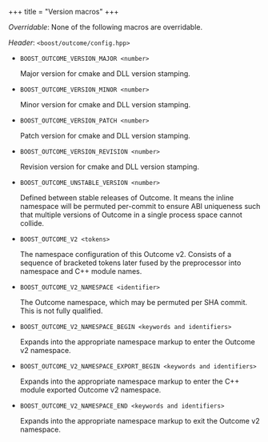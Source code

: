 +++
title = "Version macros"
+++

*Overridable*: None of the following macros are overridable.

*Header*: `<boost/outcome/config.hpp>`

- <a name="version-major"></a>`BOOST_OUTCOME_VERSION_MAJOR <number>`

    Major version for cmake and DLL version stamping.

- <a name="version-minor"></a>`BOOST_OUTCOME_VERSION_MINOR <number>`

    Minor version for cmake and DLL version stamping.

- <a name="version-patch"></a>`BOOST_OUTCOME_VERSION_PATCH <number>`

    Patch version for cmake and DLL version stamping.

- <a name="version-revision"></a>`BOOST_OUTCOME_VERSION_REVISION <number>`

    Revision version for cmake and DLL version stamping.

- <a name="unstable-version"></a>`BOOST_OUTCOME_UNSTABLE_VERSION <number>`

    Defined between stable releases of Outcome. It means the inline namespace will be permuted per-commit to ensure ABI uniqueness such that multiple versions of Outcome in a single process space cannot collide.

- <a name="v2"></a>`BOOST_OUTCOME_V2 <tokens>`

    The namespace configuration of this Outcome v2. Consists of a sequence of bracketed tokens later fused by the preprocessor into namespace and C++ module names.

- <a name="v2-namespace"></a>`BOOST_OUTCOME_V2_NAMESPACE <identifier>`

    The Outcome namespace, which may be permuted per SHA commit. This is not fully qualified.

- <a name="v2-namespace-begin"></a>`BOOST_OUTCOME_V2_NAMESPACE_BEGIN <keywords and identifiers>`

    Expands into the appropriate namespace markup to enter the Outcome v2 namespace.

- <a name="v2-namespace-export-begin"></a>`BOOST_OUTCOME_V2_NAMESPACE_EXPORT_BEGIN <keywords and identifiers>`

    Expands into the appropriate namespace markup to enter the C++ module exported Outcome v2 namespace.

- <a name="v2-namespace-end"></a>`BOOST_OUTCOME_V2_NAMESPACE_END <keywords and identifiers>`

    Expands into the appropriate namespace markup to exit the Outcome v2 namespace.
